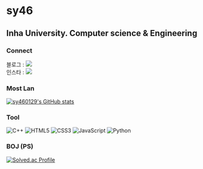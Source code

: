 # sy46
## Inha University. Computer science & Engineering


### Connect

블로그 : <a href="https://tmddus0129.tistory.com" target="_blank"><img src="https://img.shields.io/badge/Tistory-000000?style=falt&logo=Tistory&logoColor=white"/></a>
<br>
인스타 : <a href="https://www.instagram.com/vvstudy46" target="_blank"><img src="https://img.shields.io/badge/vvstudy46-E4405F?style=falt&logo=Instagram&logoColor=white"/></a>
 

### Most Lan
[![sy460129's GitHub stats](https://github-readme-stats.vercel.app/api?username=sy460129)](https://github.com/sy460129/github-readme-stats)


### Tool

![C++](https://img.shields.io/badge/C++-00599C.svg?&style=for-the-badge&logo=C++&logoColor=white)
![HTML5](https://img.shields.io/badge/HTML5-E34F26.svg?&style=for-the-badge&logo=HTML5&logoColor=white)
![CSS3](https://img.shields.io/badge/CSS3-1572B6.svg?&style=for-the-badge&logo=CSS3&logoColor=white)
![JavaScript](https://img.shields.io/badge/JavaScript-F7DF1E.svg?&style=for-the-badge&logo=JavaScript&logoColor=white)
![Python](https://img.shields.io/badge/Python-3776AB.svg?&style=for-the-badge&logo=Python&logoColor=white)


### BOJ (PS)

[![Solved.ac Profile](http://mazassumnida.wtf/api/v2/generate_badge?boj=sy46)](https://solved.ac/sy46/)
